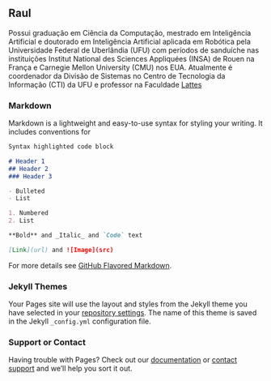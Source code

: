 ## Raul

Possui graduação em Ciência da Computação, mestrado em Inteligência Artificial e doutorado em Inteligência Artificial aplicada em Robótica pela Universidade Federal de Uberlândia (UFU) com períodos de sanduíche nas instituições Institut National des Sciences Appliquées (INSA) de Rouen na França e Carnegie Mellon University (CMU) nos EUA. Atualmente é coordenador da Divisão de Sistemas no Centro de Tecnologia da Informação (CTI) da UFU e professor na Faculdade
[Lattes](http://lattes.cnpq.br/9271560213358590)

### Markdown

Markdown is a lightweight and easy-to-use syntax for styling your writing. It includes conventions for

```markdown
Syntax highlighted code block

# Header 1
## Header 2
### Header 3

- Bulleted
- List

1. Numbered
2. List

**Bold** and _Italic_ and `Code` text

[Link](url) and ![Image](src)
```

For more details see [GitHub Flavored Markdown](https://guides.github.com/features/mastering-markdown/).

### Jekyll Themes

Your Pages site will use the layout and styles from the Jekyll theme you have selected in your [repository settings](https://github.com/raulcezar/raulcezar.github.io/settings). The name of this theme is saved in the Jekyll `_config.yml` configuration file.

### Support or Contact

Having trouble with Pages? Check out our [documentation](https://help.github.com/categories/github-pages-basics/) or [contact support](https://github.com/contact) and we’ll help you sort it out.
